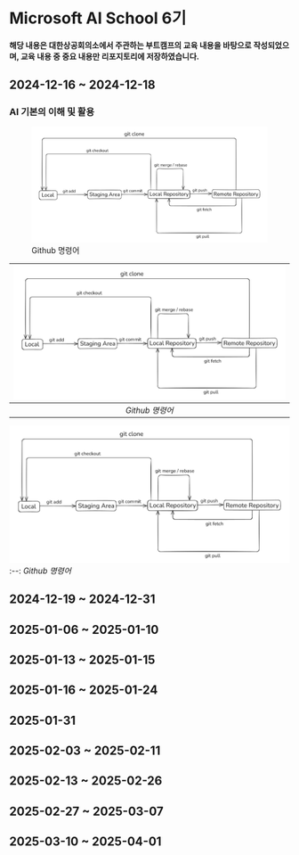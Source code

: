 # Microsoft AI School 6기
#### 해당 내용은 대한상공회의소에서 주관하는 부트캠프의 교육 내용을 바탕으로 작성되었으며, 교육 내용 중 중요 내용만 리포지토리에 저장하였습니다.

## 2024-12-16 ~ 2024-12-18
### AI 기본의 이해 및 활용
<figure>
  <img src="./2024-12-16%20~%202024-12-18/github%20cmd.png" alt="Github 명령어">
  <figcaption>Github 명령어</figcaption>
</figure>

| ![Github 명령어](./2024-12-16%20~%202024-12-18/github%20cmd.png) |
|:--:|
| *Github 명령어*

![Github 명령어](./2024-12-16%20~%202024-12-18/github%20cmd.png)
:--:
*Github 명령어*


## 2024-12-19 ~ 2024-12-31



## 2025-01-06 ~ 2025-01-10



## 2025-01-13 ~ 2025-01-15



## 2025-01-16 ~ 2025-01-24



## 2025-01-31



## 2025-02-03 ~ 2025-02-11



## 2025-02-13 ~ 2025-02-26



## 2025-02-27 ~ 2025-03-07



## 2025-03-10 ~ 2025-04-01